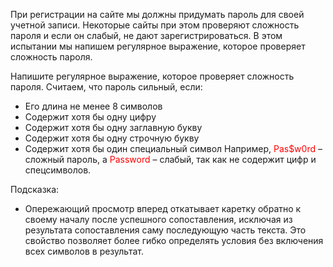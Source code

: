 При регистрации на сайте мы должны придумать пароль для своей учетной записи. Некоторые сайты при этом проверяют сложность пароля и если он слабый, не дают зарегистрироваться. В этом испытании мы напишем регулярное выражение, которое проверяет сложность пароля.

Напишите регулярное выражение, которое проверяет сложность пароля. Считаем, что пароль сильный, если:

- Его длина не менее 8 символов
- Содержит хотя бы одну цифру
- Содержит хотя бы одну заглавную букву
- Содержит хотя бы одну строчную букву
- Содержит хотя бы один специальный символ
Например, <span style="color:red">Pas$w0rd</span> – сложный пароль, а <span style="color:red">Password</span> – слабый, так как не содержит цифр и спецсимволов.

Подсказка:
- Опережающий просмотр вперед откатывает каретку обратно к своему началу после успешного сопоставления, исключая из результата сопоставления саму последующую часть текста. Это свойство позволяет более гибко определять условия без включения всех символов в результат.
